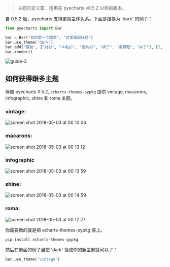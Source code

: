 > 主题自定义篇：适用在 pyecharts v0.5.2 以后的版本。

自 0.5.2 起，pyecharts 支持更换主体色系。下面是跟换为 'dark' 的例子：

```python
from pyecharts import Bar

bar = Bar("我的第一个图表", "这里是副标题")
bar.use_theme('dark')
bar.add("服装", ["衬衫", "羊毛衫", "雪纺衫", "裤子", "高跟鞋", "袜子"], [5, 20, 36, 10, 75, 90])
bar.render()
```
![guide-2](https://user-images.githubusercontent.com/4280312/39617664-79789878-4f78-11e8-9f0e-c3a2c371b6cb.png)

## 如何获得跟多主题

伴随 pyecharts 0.5.2, `echarts-themes-pypkg` 提供 vintage, macarons, infographic, shine 和 roma 主题。

### vintage:

![screen shot 2018-05-03 at 00 10 06](https://user-images.githubusercontent.com/4280312/39553641-8e54c766-4e66-11e8-9156-5b8fa13cb9f9.png)

### macarons:

![screen shot 2018-05-03 at 00 13 12](https://user-images.githubusercontent.com/4280312/39553690-cc3adffc-4e66-11e8-8423-eb39b5216329.png)

### infographic
![screen shot 2018-05-03 at 00 13 59](https://user-images.githubusercontent.com/4280312/39553714-eb2e7d74-4e66-11e8-9985-0bb3f5dd6f57.png)

### shine:

![screen shot 2018-05-03 at 00 14 59](https://user-images.githubusercontent.com/4280312/39553751-0f360778-4e67-11e8-8eea-0c2d6e3b91d9.png)


### roma:

![screen shot 2018-05-03 at 00 17 27](https://user-images.githubusercontent.com/4280312/39553828-656680fa-4e67-11e8-8c3c-ff4ec71fb4db.png)

你需要做的就是把 echarts-themes-pypkg 装上。

```
pip install echarts-themes-pypkg
```

然后在前面的例子里把 'dark' 换成你的新主题就可以了：

```python
bar.use_theme('vintage')
```
